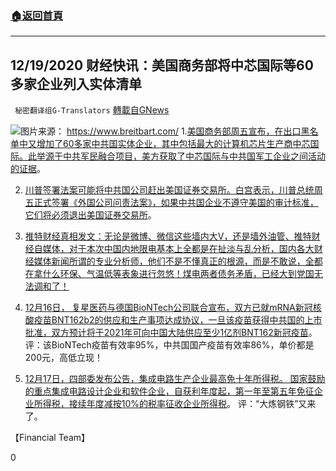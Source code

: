###  [:house:返回首頁](https://github.com/ourhimalayas/txt)
---

## 12/19/2020 财经快讯：美国商务部将中芯国际等60多家企业列入实体清单
` 秘密翻译组G-Translators` [轉載自GNews](https://gnews.org/zh-hans/669498/)

![]()![](https://gnews-media-offload.s3.amazonaws.com/wp-content/uploads/2020/12/20085610/capture-122.jpg)图片来源： https://www.breitbart.com/
1.[美国商务部周五宣布，在出口黑名单中又增加了60多家中共国实体企业，其中包括最大的计算机芯片生产商中芯国际。此举源于中共军民融合项目，美方获取了中芯国际与中共国军工企业之间活动的证据](https://www.breitbart.com/asia/2020/12/18/us-blacklists-smic-chinas-top-chip-maker-plus-60-other-entities/)。

2. [川普签署法案可能将中共国公司赶出美国证券交易所。白宫表示，川普总统周五正式签署《外国公司问责法案》，如果中共国企业不遵守美国的审计标准，它们将必须退出美国证券交易所](https://www.reuters.com/article/us-usa-china-stocks/trump-signs-bill-that-could-kick-chinese-firms-off-u-s-stock-exchanges-idUSKBN28S2ZJ?il=0&amp;utm_medium=Social&amp;utm_source=Twitter)。

3. [推特财经真相发文：无论是微博、微信这些墙内大V，还是墙外油管、推特财经自媒体，对于本次中国内地限电基本上全都是在扯淡与乱分析，国内各大财经媒体新闻所谓的专业分析师，他们不是不懂真正的根源，而是不敢说，全都在拿什么环保、气温低等表象进行忽悠！煤电两者债务矛盾，已经大到党国无法调和了！](https://twitter.com/caijingxiang/status/1339802979046629376?s=24)

4. [12月16日， 复星医药与德国BioNTech公司联合宣布，双方已就mRNA新冠核酸疫苗BNT162b2的供应和生产事项达成协议，一旦该疫苗获得中共国的上市批准，双方预计将于2021年可向中国大陆供应至少1亿剂BNT162新冠疫苗](https://finance.sina.cn/bank/yhgd/2020-12-17/detail-iiznezxs7465925.d.html?cref=cj)。
评：该BioNTech疫苗有效率95%，中共国国产疫苗有效率86%，单价都是200元，高低立现！

5. [12月17日，四部委发布公告，集成电路生产企业最高免十年所得税。 国家鼓励的重点集成电路设计企业和软件企业，自获利年度起，第一年至第五年免征企业所得税，接续年度减按10%的税率征收企业所得税](http://www.xinhuanet.com/fortune/2020-12/18/c_1126876432.htm)。
评：“大炼钢铁”又来了。



【Financial Team】

0

